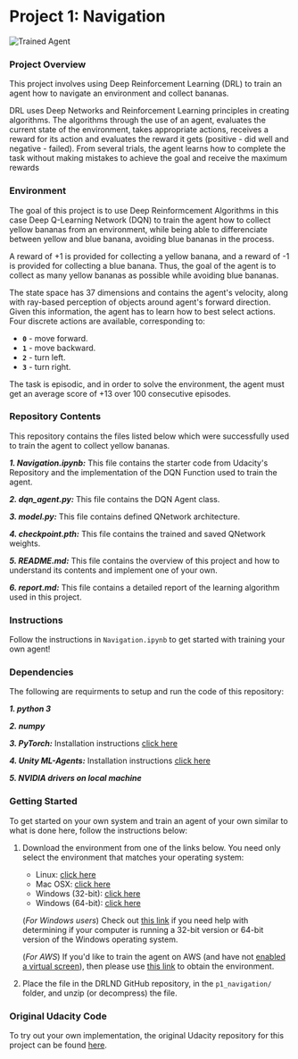 [//]: # (Image References)

[image1]: https://user-images.githubusercontent.com/10624937/42135619-d90f2f28-7d12-11e8-8823-82b970a54d7e.gif "Trained Agent"

# Project 1: Navigation

![Trained Agent][image1]


### Project Overview

This project involves using Deep Reinforcement Learning (DRL) to train an agent how to navigate an environment and collect bananas.

DRL uses Deep Networks and Reinforcement Learning principles in creating algorithms. The algorithms through the use of an agent, evaluates the current state of the environment, takes appropriate actions, receives a reward for its action and evaluates the reward it gets (positive - did well and negative - failed). From several trials, the agent learns how to complete the task without making mistakes to achieve the goal and receive the maximum rewards

### Environment

The goal of this project is to use Deep Reinformcement Algorithms in this case Deep Q-Learning Network (DQN) to train the agent how to collect yellow bananas from an environment, while being able to differenciate between yellow and blue banana, avoiding blue bananas in the process.

A reward of +1 is provided for collecting a yellow banana, and a reward of -1 is provided for collecting a blue banana.  Thus, the goal of the agent is to collect as many yellow bananas as possible while avoiding blue bananas.  

The state space has 37 dimensions and contains the agent's velocity, along with ray-based perception of objects around agent's forward direction.  Given this information, the agent has to learn how to best select actions. Four discrete actions are available, corresponding to:
- **`0`** - move forward.
- **`1`** - move backward.
- **`2`** - turn left.
- **`3`** - turn right.

The task is episodic, and in order to solve the environment, the agent must get an average score of +13 over 100 consecutive episodes.

### Repository Contents
This repository contains the files listed below which were successfully used to train the agent to collect yellow bananas.

***1. Navigation.ipynb:*** This file contains the starter code from Udacity's Repository and the implementation of the DQN Function used to train the agent.

***2. dqn_agent.py:*** This file contains the DQN Agent class.

***3. model.py:*** This file contains defined QNetwork architecture.

***4. checkpoint.pth:*** This file contains the trained and saved QNetwork weights.

***5. README.md:*** This file contains the overview of this project and how to understand its contents and implement one of your own.

***6. report.md:*** This file contains a detailed report of the learning algorithm used in this project.

### Instructions

Follow the instructions in `Navigation.ipynb` to get started with training your own agent!

### Dependencies

The following are requirments to setup and run the code of this repository:

***1. python 3***

***2. numpy***

***3. PyTorch:*** Installation instructions [click here](https://pytorch.org/get-started/locally/)

***4. Unity ML-Agents:*** Installation instructions [click here](https://github.com/reinforcement-learning-kr/pg_travel/wiki/Installing-Unity-ml-agents-on-Windows)

***5. NVIDIA drivers on local machine***

### Getting Started

To get started on your own system and train an agent of your own similar to what is done here, follow the instructions below:
1. Download the environment from one of the links below.  You need only select the environment that matches your operating system:
    - Linux: [click here](https://s3-us-west-1.amazonaws.com/udacity-drlnd/P1/Banana/Banana_Linux.zip)
    - Mac OSX: [click here](https://s3-us-west-1.amazonaws.com/udacity-drlnd/P1/Banana/Banana.app.zip)
    - Windows (32-bit): [click here](https://s3-us-west-1.amazonaws.com/udacity-drlnd/P1/Banana/Banana_Windows_x86.zip)
    - Windows (64-bit): [click here](https://s3-us-west-1.amazonaws.com/udacity-drlnd/P1/Banana/Banana_Windows_x86_64.zip)
    
    (_For Windows users_) Check out [this link](https://support.microsoft.com/en-us/help/827218/how-to-determine-whether-a-computer-is-running-a-32-bit-version-or-64) if you need help with determining if your computer is running a 32-bit version or 64-bit version of the Windows operating system.

    (_For AWS_) If you'd like to train the agent on AWS (and have not [enabled a virtual screen](https://github.com/Unity-Technologies/ml-agents/blob/master/docs/Training-on-Amazon-Web-Service.md)), then please use [this link](https://s3-us-west-1.amazonaws.com/udacity-drlnd/P1/Banana/Banana_Linux_NoVis.zip) to obtain the environment.

2. Place the file in the DRLND GitHub repository, in the `p1_navigation/` folder, and unzip (or decompress) the file. 

### Original Udacity Code

To try out your own implementation, the original Udacity repository for this project can be found [here](https://github.com/udacity/deep-reinforcement-learning/tree/master/p1_navigation).